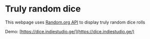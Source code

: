 # Truly random dice

This webpage uses [Random.org API](https://random.org) to display truly random dice rolls

Demo: [https://dice.indiestudio.ge/](https://dice.indiestudio.ge/)
